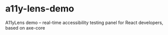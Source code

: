 # a11y-lens-demo
A11yLens demo – real-time accessibility testing panel for React developers, based on axe-core
